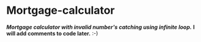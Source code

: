 # Mortgage-calculator
***Mortgage calculator with invalid number's catching using infinite loop.***
**I will add comments to code later.** :-)
